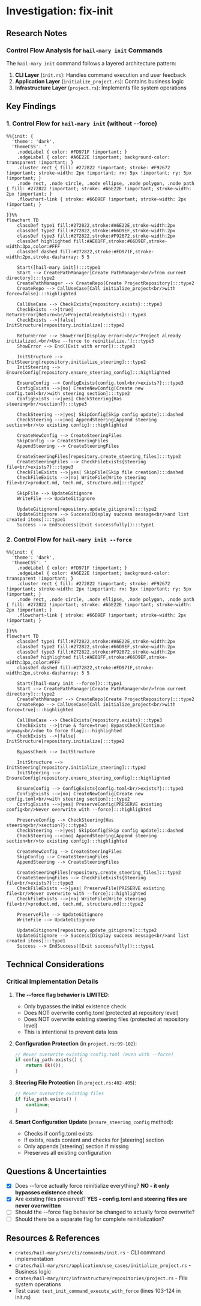 # Investigation: fix-init

## Research Notes

### Control Flow Analysis for `hail-mary init` Commands

The `hail-mary init` command follows a layered architecture pattern:
1. **CLI Layer** (`init.rs`): Handles command execution and user feedback
2. **Application Layer** (`initialize_project.rs`): Contains business logic  
3. **Infrastructure Layer** (`project.rs`): Implements file system operations

## Key Findings

### 1. Control Flow for `hail-mary init` (without --force)

```mermaid
%%{init: {
  'theme': 'dark',
  'themeCSS': '
    .nodeLabel { color: #FD971F !important; }
    .edgeLabel { color: #A6E22E !important; background-color: transparent !important; }
    .cluster rect { fill: #272822 !important; stroke: #F92672 !important; stroke-width: 2px !important; rx: 5px !important; ry: 5px !important; }
    .node rect, .node circle, .node ellipse, .node polygon, .node path { fill: #272822 !important; stroke: #A6E22E !important; stroke-width: 2px !important; }
    .flowchart-link { stroke: #66D9EF !important; stroke-width: 2px !important; }
  '
}}%%
flowchart TD
    classDef type1 fill:#272822,stroke:#A6E22E,stroke-width:2px
    classDef type2 fill:#272822,stroke:#66D9EF,stroke-width:2px
    classDef type3 fill:#272822,stroke:#F92672,stroke-width:2px
    classDef highlighted fill:#AE81FF,stroke:#66D9EF,stroke-width:3px,color:#FFF
    classDef dashed fill:#272822,stroke:#FD971F,stroke-width:2px,stroke-dasharray: 5 5
    
    Start([hail-mary init]):::type1
    Start --> CreatePathManager[Create PathManager<br/>from current directory]:::type2
    CreatePathManager --> CreateRepo[Create ProjectRepository]:::type2
    CreateRepo --> CallUseCase[Call initialize_project<br/>with force=false]:::highlighted
    
    CallUseCase --> CheckExists{repository.exists}:::type3
    CheckExists -->|true| ReturnError[Return<br/>ProjectAlreadyExists]:::type3
    CheckExists -->|false| InitStructure[repository.initialize]:::type2
    
    ReturnError --> ShowError[Display error:<br/>'Project already initialized.<br/>Use --force to reinitialize.']:::type3
    ShowError --> End([Exit with error]):::type3
    
    InitStructure --> InitSteering[repository.initialize_steering]:::type2
    InitSteering --> EnsureConfig[repository.ensure_steering_config]:::highlighted
    
    EnsureConfig --> ConfigExists{config.toml<br/>exists?}:::type3
    ConfigExists -->|no| CreateNewConfig[Create new config.toml<br/>with steering section]:::type2
    ConfigExists -->|yes| CheckSteering{Has steering<br/>section?}:::type3
    
    CheckSteering -->|yes| SkipConfig[Skip config update]:::dashed
    CheckSteering -->|no| AppendSteering[Append steering section<br/>to existing config]:::highlighted
    
    CreateNewConfig --> CreateSteeringFiles
    SkipConfig --> CreateSteeringFiles
    AppendSteering --> CreateSteeringFiles
    
    CreateSteeringFiles[repository.create_steering_files]:::type2
    CreateSteeringFiles --> CheckFileExists{Steering file<br/>exists?}:::type3
    CheckFileExists -->|yes| SkipFile[Skip file creation]:::dashed
    CheckFileExists -->|no| WriteFile[Write steering file<br/>product.md, tech.md, structure.md]:::type2
    
    SkipFile --> UpdateGitignore
    WriteFile --> UpdateGitignore
    
    UpdateGitignore[repository.update_gitignore]:::type2
    UpdateGitignore --> Success[Display success message<br/>and list created items]:::type1
    Success --> EndSuccess([Exit successfully]):::type1
```

### 2. Control Flow for `hail-mary init --force`

```mermaid
%%{init: {
  'theme': 'dark',
  'themeCSS': '
    .nodeLabel { color: #FD971F !important; }
    .edgeLabel { color: #A6E22E !important; background-color: transparent !important; }
    .cluster rect { fill: #272822 !important; stroke: #F92672 !important; stroke-width: 2px !important; rx: 5px !important; ry: 5px !important; }
    .node rect, .node circle, .node ellipse, .node polygon, .node path { fill: #272822 !important; stroke: #A6E22E !important; stroke-width: 2px !important; }
    .flowchart-link { stroke: #66D9EF !important; stroke-width: 2px !important; }
  '
}}%%
flowchart TD
    classDef type1 fill:#272822,stroke:#A6E22E,stroke-width:2px
    classDef type2 fill:#272822,stroke:#66D9EF,stroke-width:2px
    classDef type3 fill:#272822,stroke:#F92672,stroke-width:2px
    classDef highlighted fill:#AE81FF,stroke:#66D9EF,stroke-width:3px,color:#FFF
    classDef dashed fill:#272822,stroke:#FD971F,stroke-width:2px,stroke-dasharray: 5 5
    
    Start([hail-mary init --force]):::type1
    Start --> CreatePathManager[Create PathManager<br/>from current directory]:::type2
    CreatePathManager --> CreateRepo[Create ProjectRepository]:::type2
    CreateRepo --> CallUseCase[Call initialize_project<br/>with force=true]:::highlighted
    
    CallUseCase --> CheckExists{repository.exists}:::type3
    CheckExists -->|true & force=true| BypassCheck[Continue anyway<br/>due to force flag]:::highlighted
    CheckExists -->|false| InitStructure[repository.initialize]:::type2
    
    BypassCheck --> InitStructure
    
    InitStructure --> InitSteering[repository.initialize_steering]:::type2
    InitSteering --> EnsureConfig[repository.ensure_steering_config]:::highlighted
    
    EnsureConfig --> ConfigExists{config.toml<br/>exists?}:::type3
    ConfigExists -->|no| CreateNewConfig[Create new config.toml<br/>with steering section]:::type2
    ConfigExists -->|yes| PreserveConfig[PRESERVE existing config<br/>Never overwrite with --force]:::highlighted
    
    PreserveConfig --> CheckSteering{Has steering<br/>section?}:::type3
    CheckSteering -->|yes| SkipConfig[Skip config update]:::dashed
    CheckSteering -->|no| AppendSteering[Append steering section<br/>to existing config]:::highlighted
    
    CreateNewConfig --> CreateSteeringFiles
    SkipConfig --> CreateSteeringFiles
    AppendSteering --> CreateSteeringFiles
    
    CreateSteeringFiles[repository.create_steering_files]:::type2
    CreateSteeringFiles --> CheckFileExists{Steering file<br/>exists?}:::type3
    CheckFileExists -->|yes| PreserveFile[PRESERVE existing file<br/>Never overwrite with --force]:::highlighted
    CheckFileExists -->|no| WriteFile[Write steering file<br/>product.md, tech.md, structure.md]:::type2
    
    PreserveFile --> UpdateGitignore
    WriteFile --> UpdateGitignore
    
    UpdateGitignore[repository.update_gitignore]:::type2
    UpdateGitignore --> Success[Display success message<br/>and list created items]:::type1
    Success --> EndSuccess([Exit successfully]):::type1
```

## Technical Considerations

### Critical Implementation Details

1. **The --force flag behavior is LIMITED**:
   - Only bypasses the initial existence check
   - Does NOT overwrite config.toml (protected at repository level)
   - Does NOT overwrite existing steering files (protected at repository level)
   - This is intentional to prevent data loss

2. **Configuration Protection** (in `project.rs:99-102`):
   ```rust
   // Never overwrite existing config.toml (even with --force)
   if config_path.exists() {
       return Ok(());
   }
   ```

3. **Steering File Protection** (in `project.rs:402-405`):
   ```rust
   // Never overwrite existing files
   if file_path.exists() {
       continue;
   }
   ```

4. **Smart Configuration Update** (`ensure_steering_config` method):
   - Checks if config.toml exists
   - If exists, reads content and checks for [steering] section
   - Only appends [steering] section if missing
   - Preserves all existing configuration

## Questions & Uncertainties

- [x] Does --force actually force reinitialize everything? **NO - it only bypasses existence check**
- [x] Are existing files preserved? **YES - config.toml and steering files are never overwritten**
- [ ] Should the --force flag behavior be changed to actually force overwrite?
- [ ] Should there be a separate flag for complete reinitialization?

## Resources & References

- `crates/hail-mary/src/cli/commands/init.rs` - CLI command implementation
- `crates/hail-mary/src/application/use_cases/initialize_project.rs` - Business logic
- `crates/hail-mary/src/infrastructure/repositories/project.rs` - File system operations
- Test case: `test_init_command_execute_with_force` (lines 103-124 in init.rs)
